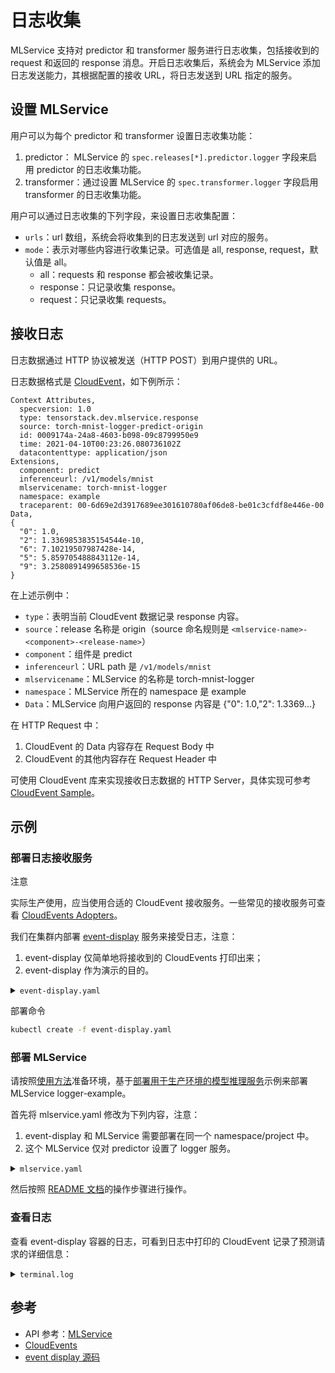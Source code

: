 # 日志收集

MLService 支持对 predictor 和 transformer 服务进行日志收集，包括接收到的 request 和返回的 response 消息。开启日志收集后，系统会为 MLService 添加日志发送能力，其根据配置的接收 URL，将日志发送到 URL 指定的服务。

## 设置 MLService

用户可以为每个 predictor 和 transformer 设置日志收集功能：

1. predictor： MLService 的 `spec.releases[*].predictor.logger` 字段来启用 predictor 的日志收集功能。
2. transformer：通过设置 MLService 的 `spec.transformer.logger` 字段启用 transformer 的日志收集功能。

用户可以通过日志收集的下列字段，来设置日志收集配置：

* `urls`：url 数组，系统会将收集到的日志发送到 url 对应的服务。
* `mode`：表示对哪些内容进行收集记录。可选值是 all, response, request，默认值是 all。
    * all：requests 和 response 都会被收集记录。
    * response：只记录收集 response。
    * request：只记录收集 requests。

## 接收日志

日志数据通过 HTTP 协议被发送（HTTP POST）到用户提供的 URL。

日志数据格式是 <a target="_blank" rel="noopener noreferrer" href="https://cloudevents.io">CloudEvent</a>，如下例所示：

```
Context Attributes,
  specversion: 1.0
  type: tensorstack.dev.mlservice.response
  source: torch-mnist-logger-predict-origin
  id: 0009174a-24a8-4603-b098-09c8799950e9
  time: 2021-04-10T00:23:26.080736102Z
  datacontenttype: application/json
Extensions,
  component: predict
  inferenceurl: /v1/models/mnist
  mlservicename: torch-mnist-logger
  namespace: example
  traceparent: 00-6d69e2d3917689ee301610780af06de8-be01c3cfdf8e446e-00
Data,
{
  "0": 1.0,
  "2": 1.3369853835154544e-10,
  "6": 7.10219507987428e-14,
  "5": 5.859705488843112e-14,
  "9": 3.2580891499658536e-15
}
```

在上述示例中：
* `type`：表明当前 CloudEvent 数据记录 response 内容。
* `source`：release 名称是 origin（source 命名规则是 `<mlservice-name>-<component>-<release-name>`）
* `component`：组件是 predict
* `inferenceurl`：URL path 是 `/v1/models/mnist`
* `mlservicename`：MLService 的名称是 torch-mnist-logger
* `namespace`：MLService 所在的 namespace 是 example
* `Data`：MLService 向用户返回的 response 内容是 {"0": 1.0,"2": 1.3369...}


在 HTTP Request 中：
1. CloudEvent 的 Data 内容存在 Request Body 中
2. CloudEvent 的其他内容存在 Request Header 中

可使用 CloudEvent 库来实现接收日志数据的 HTTP Server，具体实现可参考 <a target="_blank" rel="noopener noreferrer" href="https://github.com/cloudevents/sdk-go/blob/v2.10.0/samples/http/receiver-direct/main.go">CloudEvent Sample</a>。

## 示例

### 部署日志接收服务


<aside class="note">
<div class="title">注意</div>

实际生产使用，应当使用合适的 CloudEvent 接收服务。一些常见的接收服务可查看 <a target="_blank" rel="noopener noreferrer" href="https://cloudevents.io/#:~:text=the%20CloudEvents%20project!-,CloudEvents%20Adopters,-Adobe%20I/O">CloudEvents Adopters</a>。
</aside>


我们在集群内部署 <a target="_blank" rel="noopener noreferrer" href="https://github.com/knative/eventing-contrib/blob/v0.18.8/cmd/event_display/main.go">event-display</a> 服务来接受日志，注意：

1. event-display 仅简单地将接收到的 CloudEvents 打印出来；
2. event-display 作为演示的目的。

<details><summary><code class="hljs">event-display.yaml</code></summary>

```yaml
{{#include ../../assets/modules/deployment/event-display.yaml}}
```

</details>


部署命令
```bash
kubectl create -f event-display.yaml
```

### 部署 MLService

请按照[使用方法](https://github.com/t9k/tutorial-examples/blob/master/docs/README-zh.md#%E4%BD%BF%E7%94%A8%E6%96%B9%E6%B3%95)准备环境，基于[部署用于生产环境的模型推理服务](https://github.com/t9k/tutorial-examples/tree/master/deployment/mlservice/torch-pvc)示例来部署 MLService logger-example。

首先将 mlservice.yaml 修改为下列内容，注意：

1. event-display 和 MLService 需要部署在同一个 namespace/project 中。
2. 这个 MLService 仅对 predictor 设置了 logger 服务。

<details><summary><code class="hljs">mlservice.yaml</code></summary>

```yaml
{{#include ../../assets/modules/deployment/mlservice.yaml}}
```

</details>


然后按照 [README 文档](https://github.com/t9k/tutorial-examples/blob/master/deployment/mlservice/torch-pvc/README.md#%E6%93%8D%E4%BD%9C%E6%AD%A5%E9%AA%A4)的操作步骤进行操作。



### 查看日志

查看 event-display 容器的日志，可看到日志中打印的 CloudEvent 记录了预测请求的详细信息：

<details><summary><code class="hljs">terminal.log</code></summary>

```console
{{#include ../../assets/modules/deployment/terminal.log}}
```

</details>

## 参考

* API 参考：[MLService](../../references/api-reference/mlservice.md)
* <a target="_blank" rel="noopener noreferrer" href="https://cloudevents.io/">CloudEvents </a>
* <a target="_blank" rel="noopener noreferrer" href="https://github.com/knative/eventing-contrib/blob/v0.18.8/cmd/event_display/main.go">event display 源码</a>
